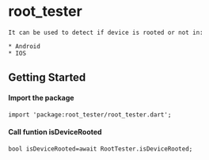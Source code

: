 # root_tester

```
It can be used to detect if device is rooted or not in:

* Android
* IOS

```

## Getting Started

#### Import the package
```
import 'package:root_tester/root_tester.dart';
```
#### Call funtion isDeviceRooted
```
bool isDeviceRooted=await RootTester.isDeviceRooted;
```
